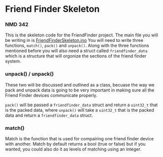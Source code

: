 # Friend Finder Skeleton
### NMD 342

This is the skeleton code for the FriendFinder project. The main file you will be writing in is [FriendFinderSkeleton.ino](https://github.com/jacobmealey/FriendFinderSkeleton/blob/main/FriendFinderBackEnd.ino)
You will need to write three functions, `match()`, `pack()` and `unpack()`. Along with the three functions mentioned before you will also need a struct called `friendfinder_data` which is a structure that will orgonize the sections of the friend finder system. 

### unpack() / unpack()
These two will be discussed and outlined as a class, becuase the way we pack and unpack data is going to be very important in making sure all the Friend Finder devices communicate properly. 

`pack()` will be passed a `friendfinder_data` struct and return a `uint32_t` that is the packed data, where `unpack()` will take a `uint32_t` that is the packed data and return a `friendfinder_data` struct. 

### match()
Match is the function that is used for compairing one friend finder device with another. Match by default returns a bool (true or false) but if you wanted, you could also do it as levels of matching using an integer. 
